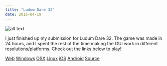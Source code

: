 ```yaml
---
title: "Ludum Dare 32"
date: 2015-04-19
---
```

![alt text](http://duadikos.com/sites/default/files/styles/large/public/imce/TockAboutTimeLD32.png?itok=ynjyNtbB "Logo Title Text 1")

I just finished up my submission for Ludum Dare 32\. The game was made in 24 hours, and I spent the rest of the time making the GUI work in different resolutions/platforms. Check out the links below to play!

<p>
<a href="/bin/tockAboutTime/web.html">Web</a>
<a href="/bin/tockAboutTime/TockAboutTime.windows.zip">Windows</a>
<a href="/bin/tockAboutTime/TockAboutTime.OSX.zip">OSX</a>
<a href="/bin/tockAboutTime/TockAboutTime.linux.tgz">Linux</a>
<a href="/bin/tockAboutTime/TockAboutTime.iOS.tgz">iOS</a>
<a href="/bin/tockAboutTime/TockAboutTime.apk">Android</a>
<a href="https://github.com/astropuffin/LudumDare32">Source</a>
</p>
